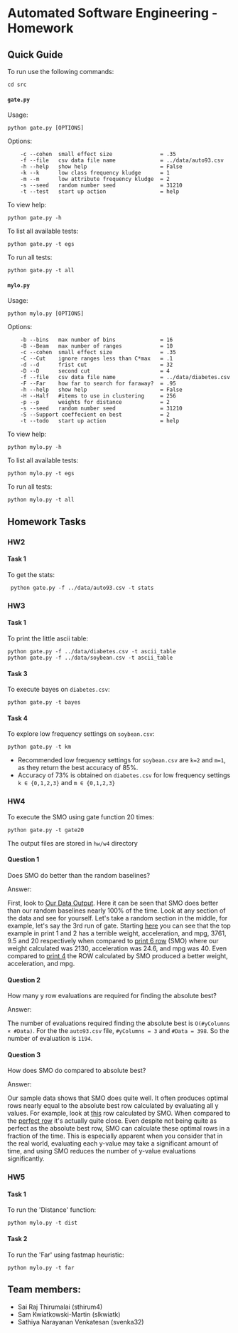 # Automated Software Engineering - Homework

## Quick Guide
To run use the following commands:
```
cd src
```
#### `gate.py`
Usage: 
```
python gate.py [OPTIONS]
```

Options:
```
    -c --cohen  small effect size               = .35
    -f --file   csv data file name              = ../data/auto93.csv
    -h --help   show help                       = False
    -k --k      low class frequency kludge      = 1
    -m --m      low attribute frequency kludge  = 2
    -s --seed   random number seed              = 31210
    -t --test   start up action                 = help
```
To view help:
```
python gate.py -h
```
To list all available tests:
```
python gate.py -t egs
```
To run all tests:
```
python gate.py -t all
```
#### `mylo.py`
Usage: 
```
python mylo.py [OPTIONS]
```

Options:
```
    -b --bins   max number of bins              = 16
    -B --Beam   max number of ranges            = 10
    -c --cohen  small effect size               = .35
    -C --Cut    ignore ranges less than C*max   = .1
    -d --d      frist cut                       = 32
    -D --D      second cut                      = 4
    -f --file   csv data file name              = ../data/diabetes.csv
    -F --Far    how far to search for faraway?  = .95
    -h --help   show help                       = False
    -H --Half   #items to use in clustering     = 256
    -p --p      weights for distance            = 2
    -s --seed   random number seed              = 31210
    -S --Support coeffecient on best            = 2
    -t --todo   start up action                 = help
```
To view help:
```
python mylo.py -h
```
To list all available tests:
```
python mylo.py -t egs
```
To run all tests:
```
python mylo.py -t all
```


## Homework Tasks
### HW2
#### Task 1
To get the stats:
```
 python gate.py -f ../data/auto93.csv -t stats
```
### HW3
#### Task 1
To print the little ascii table:
```
python gate.py -f ../data/diabetes.csv -t ascii_table
python gate.py -f ../data/soybean.csv -t ascii_table
```
#### Task 3
To execute bayes on `diabetes.csv`:
```
python gate.py -t bayes
```
#### Task 4
To explore low frequency settings on `soybean.csv`:
```
python gate.py -t km
```
- Recommended low frequency settings for `soybean.csv` are `k=2` and `m=1`, as they return the best accuracy of 85%.
- Accuracy of 73% is obtained on `diabetes.csv` for low frequency settings `k ∈ {0,1,2,3}` and `m ∈ {0,1,2,3}`

### HW4
To execute the SMO using gate function 20 times:
```
python gate.py -t gate20
```
The output files are stored in `hw/w4` directory
#### Question 1
Does SMO do better than the random baselines?

Answer: 

First, look to [Our Data Output](hw/w4/gate20.out). Here it can be seen that SMO does better than our random baselines nearly 100% of the time. Look at any section of the data and see for yourself. Let's take a random section in the middle, for example, let's say the 3rd run of gate. Starting [here](https://github.com/ase-spring24-team/hw1/blob/486b3803628fcd86753fdf7f23e3ac5a1fcb8804/hw/w4/gate20.out#L445) you can see that the top example in print 1 and 2 has a terrible weight, acceleration, and mpg, 3761, 9.5 and 20 respectively when compared to [print 6 row](https://github.com/ase-spring24-team/hw1/blob/486b3803628fcd86753fdf7f23e3ac5a1fcb8804/hw/w4/gate20.out#L665) (SMO) where our weight calculated was 2130, acceleration was 24.6, and mpg was 40. Even compared to [print 4](https://github.com/ase-spring24-team/hw1/blob/486b3803628fcd86753fdf7f23e3ac5a1fcb8804/hw/w4/gate20.out#L659) the ROW calculated by SMO produced a better weight, acceleration, and mpg.

#### Question 2
How many y row evaluations are required for finding the absolute best?

Answer: 

The number of evaluations required finding the absolute best is `O(#yColumns × #Data)`. For the the `auto93.csv` file, `#yColumns = 3` and `#Data = 398`. So the number of evaluation is `1194`.

#### Question 3
How does SMO do compared to absolute best?

Answer:

Our sample data shows that SMO does quite well. It often produces optimal rows nearly equal to the absolute best row calculated by evaluating all y values. For example, look at [this](https://github.com/ase-spring24-team/hw1/blob/486b3803628fcd86753fdf7f23e3ac5a1fcb8804/hw/w4/gate20.out#L887) row calculated by SMO. When compared to the [perfect row](https://github.com/ase-spring24-team/hw1/blob/486b3803628fcd86753fdf7f23e3ac5a1fcb8804/hw/w4/gate20.out#L727) it's actually quite close. Even despite not being quite as perfect as the absolute best row, SMO can calculate these optimal rows in a fraction of the time. This is especially apparent when you consider that in the real world, evaluating each y-value may take a significant amount of time, and using SMO reduces the number of y-value evaluations significantly.

### HW5
#### Task 1
To run the 'Distance' function:
```
python mylo.py -t dist
```
#### Task 2
To run the 'Far' using fastmap heuristic:
```
python mylo.py -t far  
```
## Team members:

- Sai Raj Thirumalai (sthirum4)
- Sam Kwiatkowski-Martin (slkwiatk)
- Sathiya Narayanan Venkatesan (svenka32)
